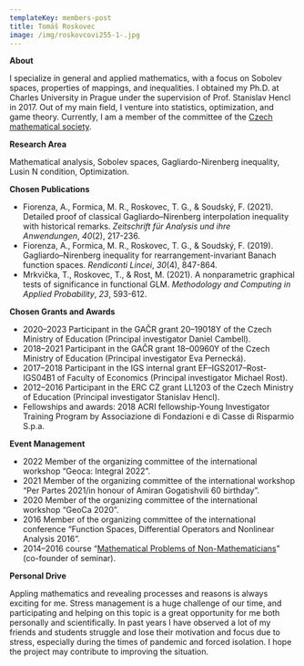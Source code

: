 ```yaml
---
templateKey: members-post
title: Tomáš Roskovec
image: /img/roskovcovi255-1-.jpg
---
```

**A﻿bout**

I specialize in general and applied mathematics, with a focus on Sobolev spaces, properties of mappings, and inequalities. I obtained my Ph.D. at Charles University in Prague under the supervision of Prof. Stanislav Hencl in 2017. Out of my main field, I venture into statistics, optimization, and game theory. Currently, I am a member of the committee of the [Czech mathematical society](https://eur02.safelinks.protection.outlook.com/?url=https%3A%2F%2Fjcmf.cz%2F%3Fq%3Den%2Fnode%2F799&data=05%7C01%7Cnsoukupova%40ef.jcu.cz%7C9dc14bd920fb4ec7601308db612155da%7Cc35f5da49a0344e68bf992833634f6a7%7C0%7C0%7C638210568025489339%7CUnknown%7CTWFpbGZsb3d8eyJWIjoiMC4wLjAwMDAiLCJQIjoiV2luMzIiLCJBTiI6Ik1haWwiLCJXVCI6Mn0%3D%7C3000%7C%7C%7C&sdata=HJ95ODHcpCaZzWaM9KfhCP3vGQMSVqTkyj%2BNj0pTGrg%3D&reserved=0 "Původní adresa URL: https\://jcmf.cz/?q=en/node/799. Na tento odkaz klikněte nebo klepněte, pokud ho považujete za důvěryhodný.").

**R﻿esearch Area**

Mathematical analysis, Sobolev spaces, Gagliardo-Nirenberg inequality, Lusin N condition, Optimization.

**Chosen Publications**

* Fiorenza, A., Formica, M. R., Roskovec, T. G., & Soudský, F. (2021). Detailed proof of classical Gagliardo–Nirenberg interpolation inequality with historical remarks. *Zeitschrift für Analysis und ihre Anwendungen*, *40*(2), 217-236.
* Fiorenza, A., Formica, M. R., Roskovec, T. G., & Soudský, F. (2019). Gagliardo–Nirenberg inequality for rearrangement-invariant Banach function spaces. *Rendiconti Lincei*, *30*(4), 847-864.
* Mrkvička, T., Roskovec, T., & Rost, M. (2021). A nonparametric graphical tests of significance in functional GLM. *Methodology and Computing in Applied Probability*, *23*, 593-612.

**C﻿hosen Grants and Awards**

* 2020–2023 Participant in the GAČR grant 20–19018Y of the Czech Ministry of Education (Principal investigator Daniel Cambell).
* 2018–2021 Participant in the GAČR grant 18–00960Y of the Czech Ministry of Education (Principal investigator Eva Pernecká).
* 2017–2018 Participant in the IGS internal grant EF–IGS2017–Rost-IGS04B1 of Faculty of Economics (Principal investigator Michael Rost).
* 2012–2016 Participant in the ERC CZ grant LL1203 of the Czech Ministry of Education (Principal investigator Stanislav Hencl).
* Fellowships and awards: 2018 ACRI fellowship-Young Investigator Training Program by Associazione di Fondazioni e di Casse di Risparmio S.p.a.

**E﻿vent Management**

* 2022 Member of the organizing committee of the international workshop “Geoca: Integral 2022”.
* 2021 Member of the organizing committee of the international workshop “Per Partes 2021/in honour of Amiran Gogatishvili 60 birthday”.
* 2020 Member of the organizing committee of the international workshop “GeoCa 2020”.
* 2016 Member of the organizing committee of the international conference “Function Spaces, Differential Operators and Nonlinear Analysis 2016”.
* 2014–2016 course “[Mathematical Problems of Non-Mathematicians](https://eur02.safelinks.protection.outlook.com/?url=https%3A%2F%2Fwww2.karlin.mff.cuni.cz%2Fmffseminar%2F&data=05%7C01%7Cnsoukupova%40ef.jcu.cz%7C9dc14bd920fb4ec7601308db612155da%7Cc35f5da49a0344e68bf992833634f6a7%7C0%7C0%7C638210568025645488%7CUnknown%7CTWFpbGZsb3d8eyJWIjoiMC4wLjAwMDAiLCJQIjoiV2luMzIiLCJBTiI6Ik1haWwiLCJXVCI6Mn0%3D%7C3000%7C%7C%7C&sdata=JYHt4l35D5Q6BLQxqW8vgwZbMUaZckelQBGl0hrQxD4%3D&reserved=0 "Původní adresa URL: https\://www2.karlin.mff.cuni.cz/mffseminar/. Na tento odkaz klikněte nebo klepněte, pokud ho považujete za důvěryhodný.")” (co-founder of seminar).

**P﻿ersonal Drive**

Appling mathematics and revealing processes and reasons is always exciting for me. Stress management is a huge challenge of our time, and participating and helping on this topic is a great opportunity for me both personally and scientifically. In past years I have observed a lot of my friends and students struggle and lose their motivation and focus due to stress, especially during the times of pandemic and forced isolation. I hope the project may contribute to improving the situation.
